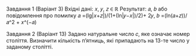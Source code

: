 Завдання 1 (Варіант 3)
Вхідні дані: 𝑥, 𝑦, 𝑧 ∈ ℝ
Результат: 𝑎, 𝑏 або повідомлення про помилку
𝑎 =(lg|𝑥+𝑧|)/(1+(ln|𝑦−𝑥|)/2)+ 2𝑦, 
𝑏 =(ln(𝑎+𝑧))/𝑎^2 + 𝑥^(−𝑎)

Завдання 2 (Варіант 13)
Задано натуральне число 𝑐, яке означає номер століття. Визначити кількість
п’ятниць, які припадають на 13-те число у заданому столітті.
